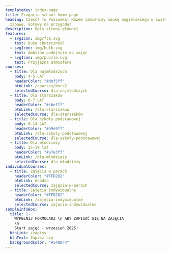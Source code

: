 ```yaml
---
templateKey: index-page
title: Fragaria school home page
heading: Cześć! Tu Poziomka! Razem zamienimy naukę angielskiego w świetną
  zabawę. Gotowy na przygodę?
description: Opis strony głównej
features:
  - svgIcon: img/fce.svg
    text: Duża skuteczność
  - svgIcon: img/bulb.svg
    text: Ambitne podejście do zajęć
  - svgIcon: img/puzzle.svg
    text: Przyjazna atmosfera
courses:
  - title: Dla najmłodszych
    body: 4-5 LAT
    headerColor: "#def5ff"
    btnLink: /courses/kurs2
    selectedCourse: dla-najmłodszych
  - title: Dla starszaków
    body: 6-7 LAT
    headerColor: "#cbefff"
    btnLink: /dla-starszakow
    selectedCourse: dla-starszaków
  - title: Dla szkoły podstawowej
    body: 8-14 LAT
    headerColor: "#b9e9ff"
    btnLink: /dla-szkoly-podstawowej
    selectedCourse: dla-szkoły-podstawowej
  - title: Dla młodzieży
    body: 15-19 lat
    headerColor: "#a7e3ff"
    btnLink: /dla-mlodziezy
    selectedCourse: dla-młodzieży
individualCourses:
  - title: Zajęcia w parach
    headerColor: "#FFD2D2"
    btnLink: dsadsa
    selectedCourse: zajęcia-w-parach
  - title: Zajęcia indywidualne
    headerColor: "#FFD2D2"
    btnLink: /zajecia-indywidualne
    selectedCourse: zajęcia-indywidualne
sampleInfoBox:
  title: |-
    WYPEŁNIJ FORMULARZ \n ABY ZAPISAĆ SIĘ NA ZAJĘCIA
    \n
    Start zajęć - wrzesień 2025!
  btnLink: /zapisy
  btnText: Zapisz się
  backgroundColor: "#548DF4"
---
```

